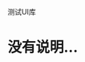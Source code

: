 <!--
 * @Descripttion: 
 * @Author: BZR
 * @Date: 2022-08-15 09:39:52
 * @LastEditTime: 2022-08-15 11:51:56
-->
<p>
    测试UI库
</p>

<h1>没有说明...</h1>
